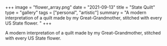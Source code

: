 +++
image = "flower_array.png"
date = "2021-09-13"
title = "State Quilt"
type = "gallery"
tags = ["personal", "artistic"]
summary = "A modern interpretation of a quilt made by my Great-Grandmother, stitched with every US State flower. "
+++

A modern interpretation of a quilt made by my Great-Grandmother, stitched with every US State flower. 